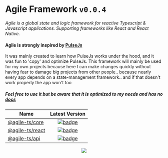# Agile Framework `v0.0.4`

_Agile is a global state and logic framework for reactive Typescript & Javascript applications. Supporting frameworks like React and React Native._

#### Agile is strongly inspired by [PulseJs](https://github.com/pulse-framework/pulse)
It was mainly created to learn how PulseJs works under the hood, and it was fun to 'copy' and optimize PulseJs.
This framework will mainly be used for my own projects because here I can make changes quickly without having fear to damage big projects from other people.. 
because nearly every app depends on a state-management framework.. and if that doesn't work properly the app won't too 


##### Feel free to use it but be aware that it is optimized to my needs and has no [docs](https://pulsejs.org/)

| Name                                                                     |                                                                               Latest Version                                                                                |
| ------------------------------------------------------------------------ | :-------------------------------------------------------------------------------------------------------------------------------------------------------------------------: |
| [@agile-ts/core](/packages/core)                                         |                 [![badge](https://img.shields.io/npm/v/@agile-ts/core.svg?style=flat-square)](https://www.npmjs.com/package/@agile-ts/core)                     |
| [@agile-ts/react](/packages/react)                                       |               [![badge](https://img.shields.io/npm/v/@agile-ts/react.svg?style=flat-square)](https://www.npmjs.com/package/@agile-ts/react)                            |
| [@agile-ts/api](/packages/api)                                           |              [![badge](https://img.shields.io/npm/v/@agile-ts/api.svg?style=flat-square)](https://www.npmjs.com/package/@agile-ts/api)                              |
     
<div align="center">
  <img src="https://i.pinimg.com/originals/66/70/fd/6670fd61b91760bf8f04ca0479a2e0d1.gif">
</div>


